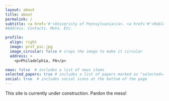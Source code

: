 ```yaml
---
layout: about
title: about
permalink: /
subtitle: <a href='#'>Univeristy of Pennsylvania</a>. <a href='#'>Roblox</a>. 
#Address. Contacts. Moto. Etc.

profile:
  align: right
  image: prof_pic.jpg
  image_circular: false # crops the image to make it circular
  address: >
    <p>Philadelphia, PA</p>

news: false  # includes a list of news items
selected_papers: true # includes a list of papers marked as "selected={true}"
social: true  # includes social icons at the bottom of the page
---
```


This site is currently under construction. Pardon the mess!